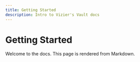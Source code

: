 ```yaml
---
title: Getting Started
description: Intro to Vizier's Vault docs
---
```


<!-- @format -->

# Getting Started

Welcome to the docs. This page is rendered from Markdown.
